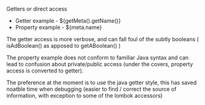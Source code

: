 Getters or direct access

* Getter example -    ${getMeta().getName()}
* Property example -  ${meta.name}

The getter access is more verbose, and can fall foul of the subtly booleans ( isAdBoolean() as apposed to getABoolean() )

The property example does not conform to familiar Java syntax and can lead to confusion about private/public access (under the covers, property access is converted to getter).

The preference at the moment is to use the java getter style, this has saved noatble time when debugging (easier to find / correct the source of information, with exception to some of the lombok accessors)




